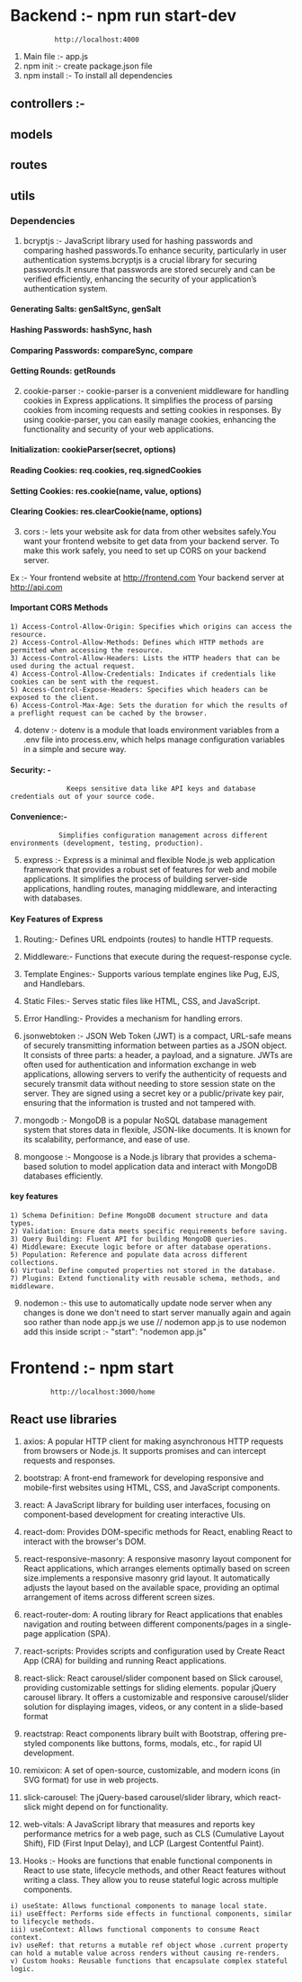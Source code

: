 # Backend  :- npm run start-dev
               http://localhost:4000

1) Main file :- app.js
2) npm init :- create package.json file
3) npm install :- To install all dependencies

## controllers :- 
## models
## routes
## utils



### Dependencies

  1) bcryptjs :- JavaScript library used for hashing passwords and comparing hashed passwords.To enhance security, particularly in user authentication systems.bcryptjs is a crucial library for securing passwords.It ensure that passwords are stored securely and can be verified efficiently, enhancing the security of your application’s authentication system.  

   #### Generating Salts: genSaltSync, genSalt
   #### Hashing Passwords: hashSync, hash
   #### Comparing Passwords: compareSync, compare
   #### Getting Rounds: getRounds


  2) cookie-parser :- cookie-parser is a convenient middleware for handling cookies in Express applications. It simplifies the process of parsing cookies from incoming requests and setting cookies in responses. By using cookie-parser, you can easily manage cookies, enhancing the functionality and security of your web applications.

  #### Initialization: cookieParser(secret, options)
  #### Reading Cookies: req.cookies, req.signedCookies
  #### Setting Cookies: res.cookie(name, value, options)
  #### Clearing Cookies: res.clearCookie(name, options)

  3) cors :- lets your website ask for data from other websites safely.You want your frontend website to get data from your backend server. To make this work safely, you need to set up CORS on your backend server.
  
  Ex :- Your frontend website at http://frontend.com
        Your backend server at http://api.com

   #### Important CORS Methods
    1) Access-Control-Allow-Origin: Specifies which origins can access the resource.
    2) Access-Control-Allow-Methods: Defines which HTTP methods are permitted when accessing the resource.
    3) Access-Control-Allow-Headers: Lists the HTTP headers that can be used during the actual request.
    4) Access-Control-Allow-Credentials: Indicates if credentials like cookies can be sent with the request.
    5) Access-Control-Expose-Headers: Specifies which headers can be exposed to the client.
    6) Access-Control-Max-Age: Sets the duration for which the results of a preflight request can be cached by the browser.

  4) dotenv :- dotenv is a module that loads environment variables from a .env file into process.env, which helps manage configuration variables in a simple and secure way.
    
   #### Security: -
                  Keeps sensitive data like API keys and database credentials out of your source code.
   #### Convenience:-
                Simplifies configuration management across different environments (development, testing, production).

  5) express :- Express is a minimal and flexible Node.js web application framework that provides a robust set of features for web and mobile applications. It simplifies the process of building server-side applications, handling routes, managing middleware, and interacting with databases.

   #### Key Features of Express
   1) Routing:- Defines URL endpoints (routes) to handle HTTP requests.
   2) Middleware:- Functions that execute during the request-response cycle.
   3) Template Engines:- Supports various template engines like Pug, EJS, and Handlebars.
   4) Static Files:- Serves static files like HTML, CSS, and JavaScript.
   5) Error Handling:- Provides a mechanism for handling errors.

  
  6) jsonwebtoken :- JSON Web Token (JWT) is a compact, URL-safe means of securely transmitting information between parties as a JSON object. It consists of three parts: a header, a payload, and a signature. JWTs are often used for authentication and information exchange in web applications, allowing servers to verify the authenticity of requests and securely transmit data without needing to store session state on the server. They are signed using a secret key or a public/private key pair, ensuring that the information is trusted and not tampered with.

  7) mongodb :- MongoDB is a popular NoSQL database management system that stores data in flexible, JSON-like documents. It is known for its scalability, performance, and ease of use.
  
  8) mongoose :- Mongoose is a Node.js library that provides a schema-based solution to model application data and interact with MongoDB databases efficiently.

   #### key features 

    1) Schema Definition: Define MongoDB document structure and data types.
    2) Validation: Ensure data meets specific requirements before saving.
    3) Query Building: Fluent API for building MongoDB queries.
    4) Middleware: Execute logic before or after database operations.
    5) Population: Reference and populate data across different collections.
    6) Virtual: Define computed properties not stored in the database.
    7) Plugins: Extend functionality with reusable schema, methods, and middleware.

    
   
 9) nodemon :-  this use to automatically update node server when any changes is done we don't need to start      server manually again and again soo rather than node app.js we use // nodemon app.js
                     to use nodemon add this inside script :- "start": "nodemon app.js"
                     




# Frontend :- npm start
              http://localhost:3000/home

 ## React use libraries

  1) axios: A popular HTTP client for making asynchronous HTTP requests from browsers or Node.js. It supports promises and can intercept requests and responses.

  2) bootstrap: A front-end framework for developing responsive and mobile-first websites using HTML, CSS, and JavaScript components.

  3) react: A JavaScript library for building user interfaces, focusing on component-based development for creating interactive UIs.

  4) react-dom: Provides DOM-specific methods for React, enabling React to interact with the browser's DOM.

  5) react-responsive-masonry: A responsive masonry layout component for React applications, which arranges elements optimally based on screen size.implements a responsive masonry grid layout. It automatically adjusts the layout based on the available space, providing an optimal arrangement of items across different screen sizes.

  6) react-router-dom: A routing library for React applications that enables navigation and routing between different components/pages in a single-page application (SPA).

  7) react-scripts: Provides scripts and configuration used by Create React App (CRA) for building and running React applications.

  8) react-slick: React carousel/slider component based on Slick carousel, providing customizable settings for sliding elements. popular jQuery carousel library. It offers a customizable and responsive carousel/slider solution for displaying images, videos, or any content in a slide-based format

  9) reactstrap: React components library built with Bootstrap, offering pre-styled components like buttons, forms, modals, etc., for rapid UI development.

  10) remixicon: A set of open-source, customizable, and modern icons (in SVG format) for use in web projects.

  11) slick-carousel: The jQuery-based carousel/slider library, which react-slick might depend on for functionality.

  12) web-vitals: A JavaScript library that measures and reports key performance metrics for a web page, such as CLS (Cumulative Layout Shift), FID (First Input Delay), and LCP (Largest Contentful Paint).

  13) Hooks :- Hooks are functions that enable functional components in React to use state, lifecycle methods, and other React features without writing a class. They allow you to reuse stateful logic across multiple components.

    i) useState: Allows functional components to manage local state.
    ii) useEffect: Performs side effects in functional components, similar to lifecycle methods.
    iii) useContext: Allows functional components to consume React context.
    iv) useRef: that returns a mutable ref object whose .current property can hold a mutable value across renders without causing re-renders.
    v) Custom hooks: Reusable functions that encapsulate complex stateful logic.